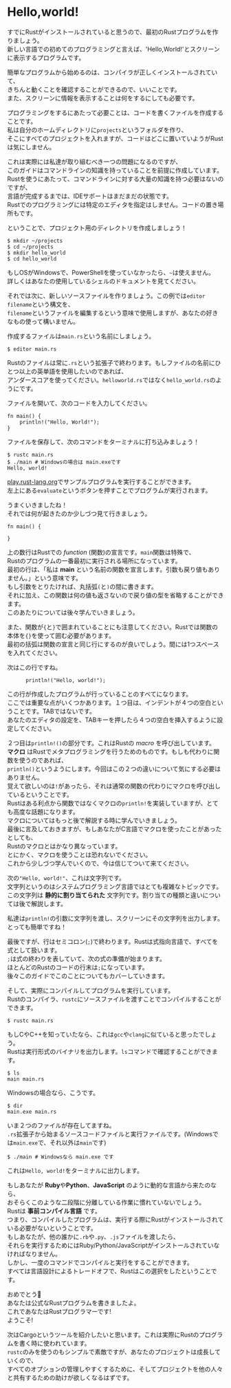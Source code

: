 # Hello,world!

すでにRustがインストールされていると思うので、最初のRustプログラムを作りましょう。  
新しい言語での初めてのプログラミングと言えば、'Hello,World!'とスクリーンに表示するプログラムです。  

簡単なプログラムから始めるのは、コンパイラが正しくインストールされていて、  
きちんと動くことを確認することができるので、いいことです。  
また、スクリーンに情報を表示することは何をするにしても必要です。  

プログラミングをするにあたって必要ことは、コードを書くファイルを作成することです。  
私は自分のホームディレクトリに`projects`というフォルダを作り、  
そこにすべてのプロジェクトを入れますが、コードはどこに置いていようがRustは気にしません。  

これは実際には私達が取り組むべき一つの問題になるのですが、  
このガイドはコマンドラインの知識を持っていることを前提に作成しています。  
Rustを使うにあたって、コマンドラインに対する大量の知識を持つ必要はないのですが、  
言語が完成するまでは、IDEサポートはまだまだの状態です。  
Rustでのプログラミングには特定のエディタを指定はしません。コードの置き場所もです。  

ということで、プロジェクト用のディレクトリを作成しましょう！  

    $ mkdir ~/projects
    $ cd ~/projects
    $ mkdir hello_world
    $ cd hello_world

もしOSがWindowsで、PowerShellを使っていなかったら、`~`は使えません。  
詳しくはあなたの使用しているシェルのドキュメントを見てください。  

それでは次に、新しいソースファイルを作りましょう。この例では`editor filename`という構文を、  
`filename`というファイルを編集するという意味で使用しますが、あなたの好きなもの使って構いません。  

作成するファイルは`main.rs`という名前にしましょう。  

    $ editor main.rs

Rustのファイルは常に`.rs`という拡張子で終わります。もしファイルの名前にひとつ以上の英単語を使用したいのであれば、  
アンダースコアを使ってください。`helloworld.rs`ではなく`hello_world.rs`のようにです。  


ファイルを開いて、次のコードを入力してください。  

    fn main() {
        println!("Hello, World!");
    }

ファイルを保存して、次のコマンドをターミナルに打ち込みましょう！  

    $ rustc main.rs
    $ ./main # Windowsの場合は main.exeです
    Hello, world!

[play.rust-lang.org](https://play.rust-lang.org/)でサンプルプログラムを実行することができます。  
左上にある`evaluate`というボタンを押すことでプログラムが実行されます。  


うまくいきましたね！  
それでは何が起きたのか少しづつ見て行きましょう。  

    fn main() {

    }

上の数行はRustでの *function* (関数)の宣言です。`main`関数は特殊で、  
Rustのプログラムの一番最初に実行される場所になっています。  
最初の行は、「私は **main** という名前の関数を宣言します。引数も戻り値もありません。」という意味です。  
もし引数をとりたければ、丸括弧`(`と`)`の間に書きます。  
それに加え、この関数は何の値も返さないので戻り値の型を省略することができます。  
このあたりについては後々学んでいきましょう。  

また、関数が`{`と`}`で囲まれていることにも注意してください。Rustでは関数の本体を`{}`を使って囲む必要があります。  
最初の括弧は関数の宣言と同じ行にするのが良いでしょう。間には1つスペースを入れてください。  

次はこの行ですね。  

          println!("Hello, world!");

この行が作成したプログラムが行っていることのすべてになります。  
ここでは重要な点がいくつかあります。１つ目は、インデントが４つの空白ということです。TABではないです。  
あなたのエディタの設定を、TABキーを押したら４つの空白を挿入するように設定してください。  

２つ目は`println!()`の部分です。これはRustの *macro* を呼び出しています。  
**マクロ** はRustでメタプログラミングを行うためのものです。もしも代わりに関数を使うのであれば、  
`println()`というようにします。今回はこの２つの違いについて気にする必要はありません。  
覚えて欲しいのは`!`があったら、それは通常の関数の代わりにマクロを呼び出しているということです。  
Rustはある利点から関数ではなくマクロの`println!`を実装していますが、とても高度な話題になります。  
マクロについてはもっと後で解説する時に学んでいきましょう。  
最後に言及しておきますが、もしあなたがC言語でマクロを使ったことがあったとしても、  
Rustのマクロとはかなり異なっています。  
とにかく、マクロを使うことは恐れないでください。  
これから少しづつ学んでいくので、今は信じてついて来てください。  

次の`"Hello, world!"`、これは文字列です。  
文字列というのはシステムプログラミング言語ではとても複雑なトピックです。  
この文字列は **静的に割り当てられた** 文字列です。割り当ての種類と違いについては後で解説します。  

私達は`println!`の引数に文字列を渡し、スクリーンにその文字列を出力します。  
とっても簡単ですね！  


最後ですが、行はセミコロン(`;`)で終わります。Rustは式指向言語で、すべてを式として扱います。  
`;`は式の終わりを表していて、次の式の準備が始まります。  
ほとんどのRustのコードの行末は`;`になっています。  
後々このガイドでこのことについてもカバーしていきます。  


そして、実際にコンパイルしてプログラムを実行しています。  
Rustのコンパイラ、`rustc`にソースファイルを渡すことでコンパイルすることができます。  

    $ rustc main.rs

もしCやC++を知っていたなら、これは`gcc`や`clang`に似ていると思ったでしょう。  
Rustは実行形式のバイナリを出力します。`ls`コマンドで確認することができます。  

    $ ls
    main main.rs

Windowsの場合なら、こうです。  

    $ dir
    main.exe main.rs

いま２つのファイルが存在してますね。  
`.rs`拡張子から始まるソースコードファイルと実行ファイルです。(Windowsでは`main.exe`で、それ以外は`main`です)  

    $ ./main # Windowsなら main.exe です

これは`Hello, world!`をターミナルに出力します。  

もしあなたが **Ruby**や**Python**、**JavaScript** のように動的な言語から来たのなら、  
おそらくこのような二段階に分離している作業に慣れていないでしょう。  
Rustは **事前コンパイル言語** です。  
つまり、コンパイルしたプログラムは、実行する際にRustがインストールされている必要がないということです。  
もしあなたが、他の誰かに`.rb`や`.py`、`.js`ファイルを渡したら、  
それらを実行するためにはRuby/Python/JavaScriptがインストールされていなければなりません。  
しかし、一度のコマンドでコンパイルと実行をすることができます。  
すべては言語設計によるトレードオフで、Rustはこの選択をしたということです。  

おめでとう:clap:  
あなたは公式なRustプログラムを書きましたよ。  
これであなたはRustプログラマーです!  
ようこそ!  

次はCargoというツールを紹介したいと思います。これは実際にRustのプログラムを書く時に使われています。  
`rustc`のみを使うのもシンプルで素敵ですが、あなたのプロジェクトは成長していくので、  
すべてのオプションの管理しやすくするために、そしてプロジェクトを他の人々と共有するための助けが欲しくなるはずです。

